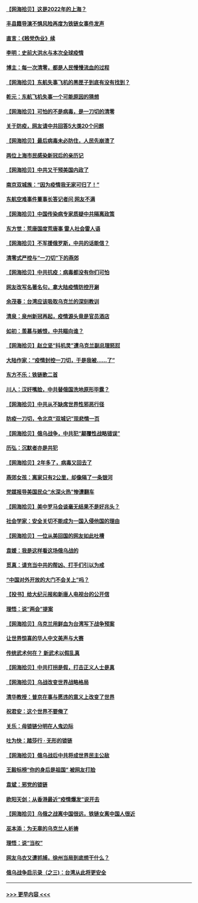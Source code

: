 #### [【网海拾贝】这是2022年的上海？](../pages/nsc993/n13678253.md?t=03282205) 
#### [丰县籍导演不惧风险再度为铁链女事件发声](../pages/nsc993/n13678215.md?t=03282205) 
#### [直言：《贱党伪业》续](../pages/nsc993/n13678056.md?t=03282205) 
#### [李明：史前大洪水与本次全球疫情](../pages/nsc993/n13677332.md?t=03282205) 
#### [博主：每一次清零，都是人民慢慢流血的过程](../pages/nsc993/n13676078.md?t=03282205) 
#### [【网海拾贝】东航失事飞机的黑匣子到底有没有找到？](../pages/nsc993/n13676034.md?t=03282205) 
#### [乾元：东航飞机失事一个可能原因的猜想](../pages/nsc993/n13675834.md?t=03282205) 
#### [【网海拾贝】可怕的不是病毒，是一刀切的清零](../pages/nsc993/n13674403.md?t=03282205) 
#### [关于防疫，网友请中共回答5大类20个问题](../pages/nsc993/n13674318.md?t=03282205) 
#### [【网海拾贝】最后病毒未必防住，人民先崩溃了](../pages/nsc993/n13672307.md?t=03282205) 
#### [两位上海市民感染新冠后的亲历记](../pages/nsc993/n13672217.md?t=03282205) 
#### [【网海拾贝】中共又干预美国内政了](../pages/nsc993/n13669564.md?t=03282205) 
#### [南京双城族：“因为疫情我无家可归了！”](../pages/nsc993/n13669511.md?t=03282205) 
#### [东航空难事件董事长答记者问 网友不满](../pages/nsc993/n13669436.md?t=03282205) 
#### [【网海拾贝】中国传染病专家质疑中共隔离政策](../pages/nsc993/n13667190.md?t=03282205) 
#### [东方觉：荒唐国度荒唐事 雷人社会雷人语](../pages/nsc993/n13666926.md?t=03282205) 
#### [【网海拾贝】不军援俄罗斯，中共的话能信？](../pages/nsc993/n13664594.md?t=03282205) 
#### [清零式严控与“一刀切”下的燕郊](../pages/nsc993/n13664450.md?t=03282205) 
#### [【网海拾贝】中共抗疫：病毒都没有你们可怕](../pages/nsc993/n13662063.md?t=03282205) 
#### [网友改写名著名句，拿大陆疫情防控开涮](../pages/nsc993/n13661999.md?t=03282205) 
#### [余茂春：台湾应该吸取乌克兰的深刻教训](../pages/nsc993/n13661829.md?t=03282205) 
#### [清泉：泉州新冠再起，疫情源头竟是官员酒店](../pages/nsc993/n13660898.md?t=03282205) 
#### [如初：羡慕与嫉恨，中共瞄向谁？](../pages/nsc993/n13660773.md?t=03282205) 
#### [【网海拾贝】赵立坚“抖机灵”遭乌克兰副总理怒怼](../pages/nsc993/n13659660.md?t=03282205) 
#### [大陆作家：“疫情封控一刀切，于是我被……了”](../pages/nsc993/n13659323.md?t=03282205) 
#### [东方不乐：铁链歌二首](../pages/nsc993/n13659123.md?t=03282205) 
#### [川人：汉奸嘴脸，中共替俄国洗地原形毕露？](../pages/nsc993/n13657995.md?t=03282205) 
#### [【网海拾贝】中共从不缺席世界性邪恶行径](../pages/nsc993/n13657799.md?t=03282205) 
#### [防疫一刀切，令北京“双城记”现悲情一页](../pages/nsc993/n13657746.md?t=03282205) 
#### [【网海拾贝】俄乌战争，中共犯“颠覆性战略错误”](../pages/nsc993/n13655760.md?t=03282205) 
#### [历弘：沉默者亦是共犯](../pages/nsc993/n13652799.md?t=03282205) 
#### [【网海拾贝】2年多了，病毒又回去了](../pages/nsc993/n13652629.md?t=03282205) 
#### [燕郊女孩：离家只有2公里，却像隔了一条银河](../pages/nsc993/n13652450.md?t=03282205) 
#### [党媒报导美国民众“水深火热”惨遭翻车](../pages/nsc993/n13649966.md?t=03282205) 
#### [【网海拾贝】美中罗马会谈毫无结果不是好兆头？](../pages/nsc993/n13649860.md?t=03282205) 
#### [社会学家：安全关切不能成为一国入侵他国的理由](../pages/nsc993/n13649744.md?t=03282205) 
#### [【网海拾贝】一位从美回国的网友如此吐槽](../pages/nsc993/n13647381.md?t=03282205) 
#### [袁媛：我是这样看这场俄乌战的](../pages/nsc993/n13644892.md?t=03282205) 
#### [觅真：请充当中共的帮凶、打手们引以为戒](../pages/nsc993/n13644228.md?t=03282205) 
#### [“中国对外开放的大门不会关上”吗？](../pages/nsc993/n13644191.md?t=03282205) 
#### [【投书】给大纪元报和新唐人电视台的公开信](../pages/nsc993/n13644124.md?t=03282205) 
#### [理悟：说“两会”提案](../pages/nsc993/n13643927.md?t=03282205) 
#### [【网海拾贝】乌克兰用鲜血为台湾写下战争预案](../pages/nsc993/n13643578.md?t=03282205) 
#### [让世界惊喜的华人中文美声与大赛](../pages/nsc993/n13641647.md?t=03282205) 
#### [传统武术何在？ 新武术以假乱真](../pages/nsc993/n13641615.md?t=03282205) 
#### [【网海拾贝】中共打拐是假，打击正义人士是真](../pages/nsc993/n13641238.md?t=03282205) 
#### [【网海拾贝】乌战改变世界战略格局](../pages/nsc993/n13639171.md?t=03282205) 
#### [清华教授：普京在事与愿违的意义上改变了世界](../pages/nsc993/n13639019.md?t=03282205) 
#### [祝君安：这个世界不要俺了](../pages/nsc993/n13638903.md?t=03282205) 
#### [关乐：母锁链分明在人鬼边际](../pages/nsc993/n13637601.md?t=03282205) 
#### [吐为快：踏莎行 · 无形的锁链](../pages/nsc993/n13637555.md?t=03282205) 
#### [【网海拾贝】俄乌战后中共将成世界民主公敌](../pages/nsc993/n13636363.md?t=03282205) 
#### [王毅标榜“你的身后是祖国” 被网友打脸](../pages/nsc993/n13636270.md?t=03282205) 
#### [袁斌：邪党的锁链](../pages/nsc993/n13636247.md?t=03282205) 
#### [欧阳天剑：从香港最近“疫情爆发”说开去](../pages/nsc993/n13633182.md?t=03282205) 
#### [【网海拾贝】乌俄之战离中国很远，铁链女离中国人很近](../pages/nsc993/n13630325.md?t=03282205) 
#### [巫本添：为无辜的乌克兰人祈祷](../pages/nsc993/n13629307.md?t=03282205) 
#### [理悟：说“当权”](../pages/nsc993/n13629223.md?t=03282205) 
#### [网友乌衣又遭抓捕，徐州当局到底想干什么？](../pages/nsc993/n13627859.md?t=03282205) 
#### [俄乌战争启示录（之三)：台湾从此将更安全](../pages/nsc993/n13624562.md?t=03282205) 

----
#### [ >>> 更早内容 <<< ](../indexes/nsc993-earlier.md)
